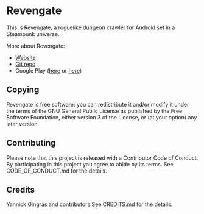Revengate
=========

This is Revengate, a roguelike dungeon crawler for Android set in a Steampunk universe.

More about Revengate:
* [Website](http://revengate.org)
* [Git repo](https://gitlab.com/ygingras/revengate/)
* Google Play ([here](https://play.google.com/store/apps/details?id=org.revengate.revengate) or [here](https://play.google.com/apps/testing/org.revengate.revengate))

## Copying

Revengate is free software: you can redistribute it and/or modify it under the 
terms of the GNU General Public License as published by the Free Software 
Foundation, either version 3 of the License, or (at your option) any later 
version.


## Contributing

Please note that this project is released with a Contributor Code of Conduct. By 
participating in this project you agree to abide by its terms.  See 
CODE_OF_CONDUCT.md for the details.


## Credits
Yannick Gingras and contributors
See CREDITS.md for the details.
